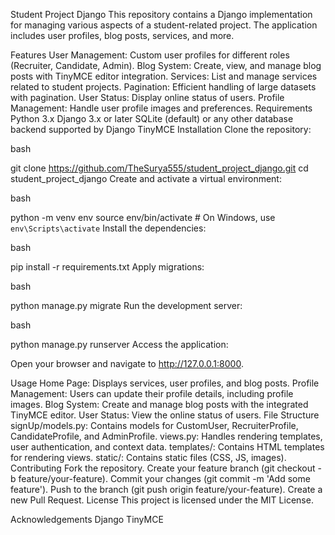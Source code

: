 Student Project Django
This repository contains a Django implementation for managing various aspects of a student-related project. The application includes user profiles, blog posts, services, and more.

Features
User Management: Custom user profiles for different roles (Recruiter, Candidate, Admin).
Blog System: Create, view, and manage blog posts with TinyMCE editor integration.
Services: List and manage services related to student projects.
Pagination: Efficient handling of large datasets with pagination.
User Status: Display online status of users.
Profile Management: Handle user profile images and preferences.
Requirements
Python 3.x
Django 3.x or later
SQLite (default) or any other database backend supported by Django
TinyMCE
Installation
Clone the repository:

bash

git clone https://github.com/TheSurya555/student_project_django.git
cd student_project_django
Create and activate a virtual environment:

bash

python -m venv env
source env/bin/activate  # On Windows, use `env\Scripts\activate`
Install the dependencies:

bash

pip install -r requirements.txt
Apply migrations:

bash

python manage.py migrate
Run the development server:

bash

python manage.py runserver
Access the application:

Open your browser and navigate to http://127.0.0.1:8000.

Usage
Home Page: Displays services, user profiles, and blog posts.
Profile Management: Users can update their profile details, including profile images.
Blog System: Create and manage blog posts with the integrated TinyMCE editor.
User Status: View the online status of users.
File Structure
signUp/models.py: Contains models for CustomUser, RecruiterProfile, CandidateProfile, and AdminProfile.
views.py: Handles rendering templates, user authentication, and context data.
templates/: Contains HTML templates for rendering views.
static/: Contains static files (CSS, JS, images).
Contributing
Fork the repository.
Create your feature branch (git checkout -b feature/your-feature).
Commit your changes (git commit -m 'Add some feature').
Push to the branch (git push origin feature/your-feature).
Create a new Pull Request.
License
This project is licensed under the MIT License.

Acknowledgements
Django
TinyMCE
